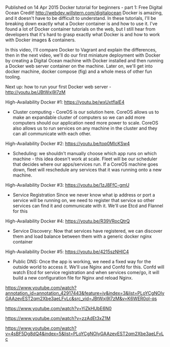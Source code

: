 Published on 14 Apr 2015
Docker tutorial for beginners - part 1:
Free Digital Ocean Credit! http://webdev.willstern.com/digitalocean
Docker is amazing, and it doesn't have to be difficult to understand. In these tutorials, I'll be breaking down exactly what a Docker container is and how to use it. I've found a lot of Docker container tutorials on the web, but I still hear from developers that it's hard to grasp exactly what Docker is and how to work with Docker images & containers.

In this video, I'll compare Docker to Vagrant and explain the differences, then in the next video, we'll do our first miniature deployment with Docker by creating a Digital Ocean machine with Docker installed and then running a Docker web server container on the machine. Later on, we'll get into docker machine, docker compose (fig) and a whole mess of other fun tooling.

Next up: how to run your first Docker web server - http://youtu.be/JBtWxj9l7zM

High-Availability Docker #1: https://youtu.be/wxUxtflalE4
- Cluster computing - CoreOS is our solution here. CoreOS allows us to make an expandable cluster of computers so we can add more computers should our application need more power to scale. CoreOS also allows us to run services on any machine in the cluster and they can all communicate with each other.

High-Availability Docker #2: https://youtu.be/top0MlcKSw4
- Scheduling: we shouldn't manually choose which app runs on which machine - this idea doesn't work at scale. Fleet will be our scheduler that decides where our apps/services run. If a CoreOS machine goes down, fleet will reschedule any services that it was running onto a new machine.

High-Availability Docker #3: https://youtu.be/1zJ8FfC-gmU
- Service Registration
Since we never know what ip address or port a service will be running on, we need to register that service so other services can find it and communicate with it. We'll use Etcd and Flannel for this

High-Availability Docker #4: https://youtu.be/R39VRocQtrQ
- Service Discovery:
Now that services have registered, we can discover them and load balance between them with a generic docker nginx container

High-Availability Docker #5: https://youtu.be/4215szNHlC4
- Public DNS: Once the app is working, we need a fixed way for the outside world to access it. We'll use Nginx and Confd for this. Confd will watch Etcd for service registration and when services come/go, it will build a new configuration file for Nginx and reload Nginx.

https://www.youtube.com/watch?annotation_id=annotation_42917443&feature=iv&index=3&list=PLoYCgNOIyGAAzevEST2qm2Xbe3aeLFvLc&src_vid=JBtWxj9l7zM&v=K6WER0oI-qs

https://www.youtube.com/watch?v=YiZkHUbE6N0

https://www.youtube.com/watch?v=zzAdEt3xZ1M

https://www.youtube.com/watch?v=4sBF5Dg8dQ4&index=5&list=PLoYCgNOIyGAAzevEST2qm2Xbe3aeLFvLc
